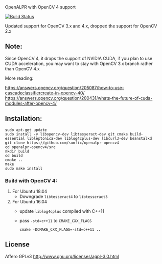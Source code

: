 OpenALPR with OpenCV 4 support

[![Build Status](https://travis-ci.org/sunfic/openalpr-opencv4.svg?branch=master)](https://travis-ci.org/sunfic/openalpr-opencv4)

Updated support for OpenCV 3.x and 4.x, dropped the support for OpenCV 2.x

Note: 
------
Since OpenCV 4, it drops the support of NVIDIA CUDA, if you plan to use CUDA acceleration, you may want to stay with OpenCV 3.x branch rather than OpenCV 4.x

More reading:

https://answers.opencv.org/question/205087/how-to-use-cascadeclassifiercreate-in-opencv-40/
https://answers.opencv.org/question/200431/whats-the-future-of-cuda-modules-after-opencv-4/

Installation: 
-------
    sudo apt-get update
    sudo install -y libopencv-dev libtesseract-dev git cmake build-essential libleptonica-dev liblog4cplus-dev libcurl3-dev beanstalkd
    git clone https://github.com/sunfic/openalpr-opencv4
    cd openalpr-opencv4/src
    mkdir build
    cd build
    cmake ..
    make
    sudo make install


### Build with OpenCV 4:
1. For Ubuntu 18.04
   - Downgrade `libtesseract4` to `libtesseract3`
2. For Ubuntu 16.04 
   - update `liblog4cplus` compiled with C++11
   - pass `-std=c++11` to `CMAKE_CXX_FLAGS`
   
        ```cmake -DCMAKE_CXX_FLAGS=-std=c++11 ..```

License
-------

Affero GPLv3
http://www.gnu.org/licenses/agpl-3.0.html

